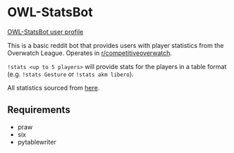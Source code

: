 # OWL-StatsBot

[OWL-StatsBot user profile](https://reddit.com/user/OWL-StatsBot)

This is a basic reddit bot that provides users with player statistics from the Overwatch League. Operates in [r/competitiveoverwatch](https://reddit.com/r/competitiveoverwatch).

`!stats <up to 5 players>` will provide stats for the players in a table format (e.g. `!stats Gesture` or `!stats akm libero`).  

All statistics sourced from [here](https://api.overwatchleague.com/stats/players?stage_id=regular_season).

## Requirements

- praw
- six
- pytablewriter
